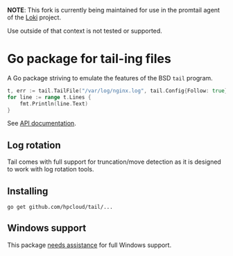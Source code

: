 
**NOTE**: This fork is currently being maintained for use in the promtail agent of the [Loki](https://github.com/grafana/loki) project.

Use outside of that context is not tested or supported.

# Go package for tail-ing files

A Go package striving to emulate the features of the BSD `tail` program.

```Go
t, err := tail.TailFile("/var/log/nginx.log", tail.Config{Follow: true})
for line := range t.Lines {
    fmt.Println(line.Text)
}
```

See [API documentation](http://godoc.org/github.com/hpcloud/tail).

## Log rotation

Tail comes with full support for truncation/move detection as it is
designed to work with log rotation tools.

## Installing

    go get github.com/hpcloud/tail/...

## Windows support

This package [needs assistance](https://github.com/hpcloud/tail/labels/Windows) for full Windows support.
